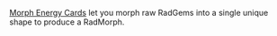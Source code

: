 [Morph Energy Cards](?glossaryAnchor=cards) let you morph raw RadGems into a single unique shape to produce a RadMorph.